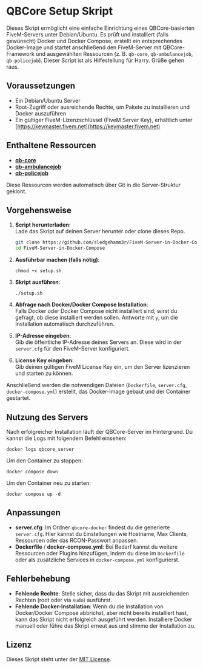 # QBCore Setup Skript

Dieses Skript ermöglicht eine einfache Einrichtung eines QBCore-basierten FiveM-Servers unter Debian/Ubuntu. 
Es prüft und installiert (falls gewünscht) Docker und Docker Compose, erstellt ein entsprechendes Docker-Image und startet anschließend den FiveM-Server mit QBCore-Framework und ausgewählten Ressourcen (z. B. `qb-core`, `qb-ambulancejob`, `qb-policejob`).
Dieser Script ist als Hilfestellung für Harry. Grüße gehen raus.

## Voraussetzungen

- Ein Debian/Ubuntu Server
- Root-Zugriff oder ausreichende Rechte, um Pakete zu installieren und Docker auszuführen
- Ein gültiger FiveM-Lizenzschlüssel (FiveM Server Key), erhältlich unter [https://keymaster.fivem.net](https://keymaster.fivem.net)

## Enthaltene Ressourcen

- **[qb-core](https://github.com/qbcore-framework/qb-core)**
- **[qb-ambulancejob](https://github.com/qbcore-framework/qb-ambulancejob)**
- **[qb-policejob](https://github.com/qbcore-framework/qb-policejob)**

Diese Ressourcen werden automatisch über Git in die Server-Struktur geklont.

## Vorgehensweise

1. **Script herunterladen**:  
   Lade das Skript auf deinen Server herunter oder clone dieses Repo.
   ```bash
   git clone https://github.com/sledgehamm3r/FiveM-Server-in-Docker-Compose.git
   cd FiveM-Server-in-Docker-Compose 

2.  **Ausführbar machen (falls nötig)**:
    
  
    `chmod +x setup.sh` 
    
3.  **Skript ausführen**:
    
    `./setup.sh` 
    
4.  **Abfrage nach Docker/Docker Compose Installation**:  
    Falls Docker oder Docker Compose nicht installiert sind, wirst du gefragt, ob diese installiert werden sollen. Antworte mit `y`, um die Installation automatisch durchzuführen.
    
5.  **IP-Adresse eingeben**:  
    Gib die öffentliche IP-Adresse deines Servers an. Diese wird in der `server.cfg` für den FiveM-Server konfiguriert.
    
6.  **License Key eingeben**:  
    Gib deinen gültigen FiveM License Key ein, um den Server lizenzieren und starten zu können.
    

Anschließend werden die notwendigen Dateien (`Dockerfile`, `server.cfg`, `docker-compose.yml`) erstellt, das Docker-Image gebaut und der Container gestartet.

## Nutzung des Servers

Nach erfolgreicher Installation läuft der QBCore-Server im Hintergrund. Du kannst die Logs mit folgendem Befehl einsehen:

`docker logs qbcore_server` 

Um den Container zu stoppen:



`docker compose down` 

Um den Container neu zu starten:

`docker compose up -d` 

## Anpassungen

-   **server.cfg**: Im Ordner `qbcore-docker` findest du die generierte `server.cfg`. Hier kannst du Einstellungen wie Hostname, Max Clients, Ressourcen oder das RCON-Passwort anpassen.
-   **Dockerfile** / **docker-compose.yml**: Bei Bedarf kannst du weitere Ressourcen oder Plugins hinzufügen, indem du diese im `Dockerfile` oder als zusätzliche Services in `docker-compose.yml` konfigurierst.

## Fehlerbehebung

-   **Fehlende Rechte**: Stelle sicher, dass du das Skript mit ausreichenden Rechten (root oder via `sudo`) ausführst.
-   **Fehlende Docker-Installation**: Wenn du die Installation von Docker/Docker Compose abbrichst, aber nicht bereits installiert hast, kann das Skript nicht erfolgreich ausgeführt werden. Installiere Docker manuell oder führe das Skript erneut aus und stimme der Installation zu.

## Lizenz

Dieses Skript steht unter der [MIT License](LICENSE).

